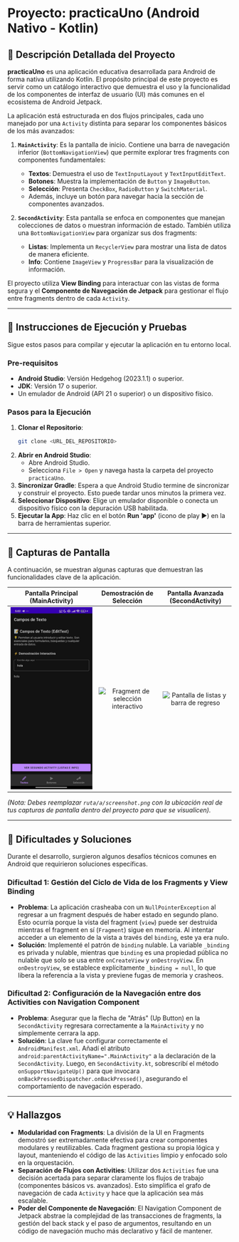 # Proyecto: practicaUno (Android Nativo - Kotlin)

## 📝 Descripción Detallada del Proyecto

**practicaUno** es una aplicación educativa desarrollada para Android de forma nativa utilizando Kotlin. El propósito principal de este proyecto es servir como un catálogo interactivo que demuestra el uso y la funcionalidad de los componentes de interfaz de usuario (UI) más comunes en el ecosistema de Android Jetpack.

La aplicación está estructurada en dos flujos principales, cada uno manejado por una `Activity` distinta para separar los componentes básicos de los más avanzados:

1.  **`MainActivity`**: Es la pantalla de inicio. Contiene una barra de navegación inferior (`BottomNavigationView`) que permite explorar tres fragments con componentes fundamentales:
    * **Textos**: Demuestra el uso de `TextInputLayout` y `TextInputEditText`.
    * **Botones**: Muestra la implementación de `Button` y `ImageButton`.
    * **Selección**: Presenta `CheckBox`, `RadioButton` y `SwitchMaterial`.
    * Además, incluye un botón para navegar hacia la sección de componentes avanzados.

2.  **`SecondActivity`**: Esta pantalla se enfoca en componentes que manejan colecciones de datos o muestran información de estado. También utiliza una `BottomNavigationView` para organizar sus dos fragments:
    * **Listas**: Implementa un `RecyclerView` para mostrar una lista de datos de manera eficiente.
    * **Info**: Contiene `ImageView` y `ProgressBar` para la visualización de información.

El proyecto utiliza **View Binding** para interactuar con las vistas de forma segura y el **Componente de Navegación de Jetpack** para gestionar el flujo entre fragments dentro de cada `Activity`.

---

## 🚀 Instrucciones de Ejecución y Pruebas

Sigue estos pasos para compilar y ejecutar la aplicación en tu entorno local.

### **Pre-requisitos**
* **Android Studio**: Versión Hedgehog (2023.1.1) o superior.
* **JDK**: Versión 17 o superior.
* Un emulador de Android (API 21 o superior) o un dispositivo físico.

### **Pasos para la Ejecución**
1.  **Clonar el Repositorio**:
    ```sh
    git clone <URL_DEL_REPOSITORIO>
    ```
2.  **Abrir en Android Studio**:
    * Abre Android Studio.
    * Selecciona `File > Open` y navega hasta la carpeta del proyecto `practicaUno`.
3.  **Sincronizar Gradle**: Espera a que Android Studio termine de sincronizar y construir el proyecto. Esto puede tardar unos minutos la primera vez.
4.  **Seleccionar Dispositivo**: Elige un emulador disponible o conecta un dispositivo físico con la depuración USB habilitada.
5.  **Ejecutar la App**: Haz clic en el botón **Run 'app'** (icono de play ▶️) en la barra de herramientas superior.

---

## 📸 Capturas de Pantalla

A continuación, se muestran algunas capturas que demuestran las funcionalidades clave de la aplicación.

| Pantalla Principal (MainActivity) | Demostración de Selección | Pantalla Avanzada (SecondActivity) |
| :--------------------------------: | :---------------------------: | :----------------------------------: |
| ![Pantalla principal con 3 tabs y botón de navegación](https://github.com/KYaelDLRG/practicaUno/blob/master/photo_10_2025-09-25_05-04-35.jpg) | ![Fragment de selección interactivo]([ruta/a/screenshot2.png](https://github.com/KYaelDLRG/practicaUno/blob/master/photo_8_2025-09-25_05-04-35.jpg)) | ![Pantalla de listas y barra de regreso]([ruta/a/screenshot3.png](https://github.com/KYaelDLRG/practicaUno/blob/master/photo_6_2025-09-25_05-04-35.jpg)) |

*(Nota: Debes reemplazar `ruta/a/screenshot.png` con la ubicación real de tus capturas de pantalla dentro del proyecto para que se visualicen).*

---

## 🧐 Dificultades y Soluciones

Durante el desarrollo, surgieron algunos desafíos técnicos comunes en Android que requirieron soluciones específicas.

### **Dificultad 1: Gestión del Ciclo de Vida de los Fragments y View Binding**
* **Problema**: La aplicación crasheaba con un `NullPointerException` al regresar a un fragment después de haber estado en segundo plano. Esto ocurría porque la vista del fragment (`view`) puede ser destruida mientras el fragment en sí (`Fragment`) sigue en memoria. Al intentar acceder a un elemento de la vista a través del `binding`, este ya era nulo.
* **Solución**: Implementé el patrón de `binding` nulable. La variable `_binding` es privada y nulable, mientras que `binding` es una propiedad pública no nulable que solo se usa entre `onCreateView` y `onDestroyView`. En `onDestroyView`, se establece explícitamente `_binding = null`, lo que libera la referencia a la vista y previene fugas de memoria y crasheos.

### **Dificultad 2: Configuración de la Navegación entre dos Activities con Navigation Component**
* **Problema**: Asegurar que la flecha de "Atrás" (Up Button) en la `SecondActivity` regresara correctamente a la `MainActivity` y no simplemente cerrara la app.
* **Solución**: La clave fue configurar correctamente el `AndroidManifest.xml`. Añadí el atributo `android:parentActivityName=".MainActivity"` a la declaración de la `SecondActivity`. Luego, en `SecondActivity.kt`, sobrescribí el método `onSupportNavigateUp()` para que invocara `onBackPressedDispatcher.onBackPressed()`, asegurando el comportamiento de navegación esperado.

---

## 💡 Hallazgos

* **Modularidad con Fragments**: La división de la UI en Fragments demostró ser extremadamente efectiva para crear componentes modulares y reutilizables. Cada fragment gestiona su propia lógica y layout, manteniendo el código de las `Activities` limpio y enfocado solo en la orquestación.
* **Separación de Flujos con Activities**: Utilizar dos `Activities` fue una decisión acertada para separar claramente los flujos de trabajo (componentes básicos vs. avanzados). Esto simplifica el grafo de navegación de cada `Activity` y hace que la aplicación sea más escalable.
* **Poder del Componente de Navegación**: El Navigation Component de Jetpack abstrae la complejidad de las transacciones de fragments, la gestión del back stack y el paso de argumentos, resultando en un código de navegación mucho más declarativo y fácil de mantener.
